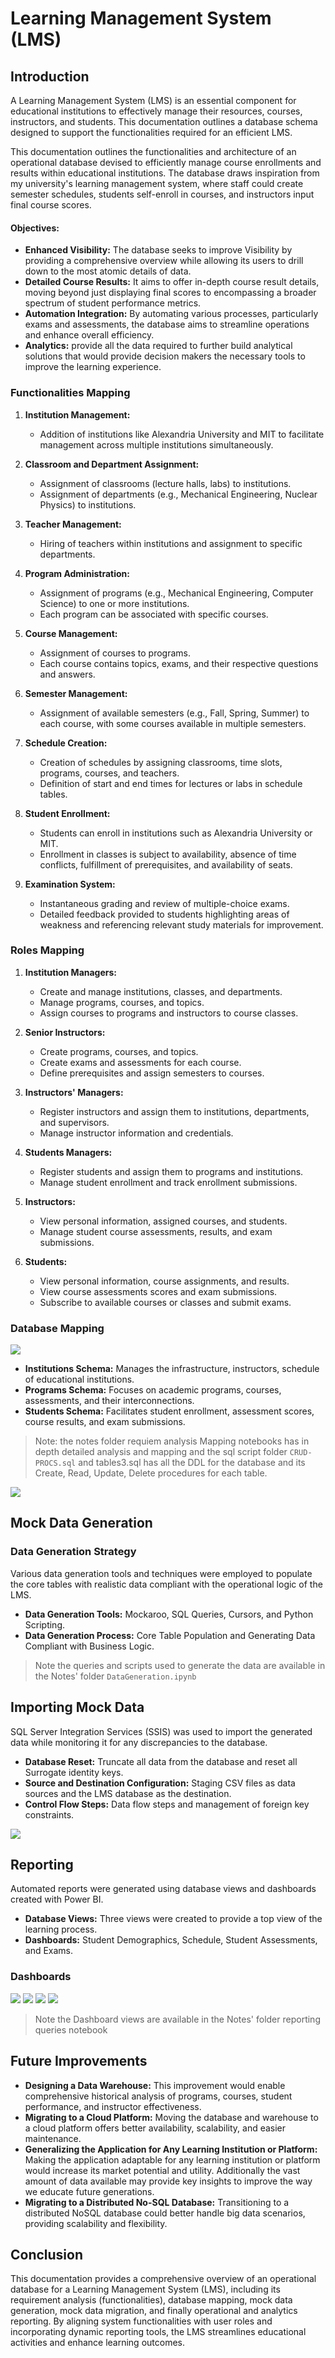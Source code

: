 # Learning Management System (LMS)

## Introduction
A Learning Management System (LMS) is an essential component for educational institutions to effectively manage their resources, courses, instructors, and students. This documentation outlines a database schema designed to support the functionalities required for an efficient LMS.

This documentation outlines the functionalities and architecture of an operational database devised to efficiently manage course enrollments and results within educational institutions. The database draws inspiration from my university's learning management system, where staff could create semester schedules, students self-enroll in courses, and instructors input final course scores.

#### Objectives:
- **Enhanced Visibility:** The database seeks to improve Visibility by providing a comprehensive overview while allowing its users to drill down to the most atomic details of data.
- **Detailed Course Results:** It aims to offer in-depth course result details, moving beyond just displaying final scores to encompassing a broader spectrum of student performance metrics.
- **Automation Integration:** By automating various processes, particularly exams and assessments, the database aims to streamline operations and enhance overall efficiency.
- **Analytics:** provide all the data required to further build analytical solutions that would provide decision makers the necessary tools to improve the learning experience.

### Functionalities Mapping

1. **Institution Management:**
   - Addition of institutions like Alexandria University and MIT to facilitate management across multiple institutions simultaneously.

2. **Classroom and Department Assignment:**
   - Assignment of classrooms (lecture halls, labs) to institutions.
   - Assignment of departments (e.g., Mechanical Engineering, Nuclear Physics) to institutions.

3. **Teacher Management:**
   - Hiring of teachers within institutions and assignment to specific departments.

4. **Program Administration:**
   - Assignment of programs (e.g., Mechanical Engineering, Computer Science) to one or more institutions.
   - Each program can be associated with specific courses.

5. **Course Management:**
   - Assignment of courses to programs.
   - Each course contains topics, exams, and their respective questions and answers.

6. **Semester Management:**
   - Assignment of available semesters (e.g., Fall, Spring, Summer) to each course, with some courses available in multiple semesters.

7. **Schedule Creation:**
   - Creation of schedules by assigning classrooms, time slots, programs, courses, and teachers.
   - Definition of start and end times for lectures or labs in schedule tables.

8. **Student Enrollment:**
   - Students can enroll in institutions such as Alexandria University or MIT.
   - Enrollment in classes is subject to availability, absence of time conflicts, fulfillment of prerequisites, and availability of seats.

9. **Examination System:**
   - Instantaneous grading and review of multiple-choice exams.
   - Detailed feedback provided to students highlighting areas of weakness and referencing relevant study materials for improvement.

### Roles Mapping

1. **Institution Managers:**
    - Create and manage institutions, classes, and departments.
    - Manage programs, courses, and topics.
    - Assign courses to programs and instructors to course classes.

2. **Senior Instructors:**
    - Create programs, courses, and topics.
    - Create exams and assessments for each course.
    - Define prerequisites and assign semesters to courses.

3. **Instructors' Managers:**
    - Register instructors and assign them to institutions, departments, and supervisors.
    - Manage instructor information and credentials.

4. **Students Managers:**
    - Register students and assign them to programs and institutions.
    - Manage student enrollment and track enrollment submissions.

5. **Instructors:**
    - View personal information, assigned courses, and students.
    - Manage student course assessments, results, and exam submissions.

6. **Students:**
    - View personal information, course assignments, and results.
    - View course assessments scores and exam submissions.
    - Subscribe to available courses or classes and submit exams.

### Database Mapping
![](4-Report%20Documents/media/StudentMangmentERD2_drawio.png)

- **Institutions Schema:** Manages the infrastructure, instructors, schedule of educational institutions.
- **Programs Schema:** Focuses on academic programs, courses, assessments, and their interconnections.
- **Students Schema:** Facilitates student enrollment, assessment scores, course results, and exam submissions.

> Note: the notes folder requiem analysis Mapping notebooks has in depth detailed analysis and mapping and the sql script folder `CRUD-PROCS.sql` and tables3.sql has all the DDL for the database and its Create, Read, Update, Delete procedures for each table.

![](4-Report%20Documents/media/ERD_SSMS.png)

## Mock Data Generation
### Data Generation Strategy
Various data generation tools and techniques were employed to populate the core tables with realistic data compliant with the operational logic of the LMS.

- **Data Generation Tools:** Mockaroo, SQL Queries, Cursors, and Python Scripting.
- **Data Generation Process:** Core Table Population and Generating Data Compliant with Business Logic.
> Note the queries and scripts used to generate the data are available in the Notes' folder `DataGeneration.ipynb`

## Importing Mock Data
SQL Server Integration Services (SSIS) was used to import the generated data while monitoring it for any discrepancies to the database.

- **Database Reset:** Truncate all data from the database and reset all Surrogate identity keys.
- **Source and Destination Configuration:** Staging CSV files as data sources and the LMS database as the destination.
- **Control Flow Steps:** Data flow steps and management of foreign key constraints.

![](4-Report%20Documents/media/SSIS.png)

## Reporting
Automated reports were generated using database views and dashboards created with Power BI.

- **Database Views:** Three views were created to provide a top view of the learning process.
- **Dashboards:** Student Demographics, Schedule, Student Assessments, and Exams.

### Dashboards
![](4-Report%20Documents/media/schedule.png)
![](4-Report%20Documents/media/Assessments.png)
![](4-Report%20Documents/media/exams.png)
![](4-Report%20Documents/media/demographics.png)

> Note the Dashboard views are available in the Notes' folder reporting queries notebook

## Future Improvements
- **Designing a Data Warehouse:** This improvement would enable comprehensive historical analysis of programs, courses, student performance, and instructor effectiveness.
- **Migrating to a Cloud Platform:** Moving the database and warehouse to a cloud platform offers better availability, scalability, and easier maintenance.
- **Generalizing the Application for Any Learning Institution or Platform:**  Making the application adaptable for any learning institution or platform would increase its market potential and utility. Additionally the vast amount of data available may provide key insights to improve the way we educate future generations.
- **Migrating to a Distributed No-SQL Database:** Transitioning to a distributed NoSQL database could better handle big data scenarios, providing scalability and flexibility.

## Conclusion
This documentation provides a comprehensive overview of an operational database for a Learning Management System (LMS), including its requirement analysis (functionalities), database mapping, mock data generation, mock data migration, and finally operational and analytics reporting. By aligning system functionalities with user roles and incorporating dynamic reporting tools, the LMS streamlines educational activities and enhance learning outcomes.